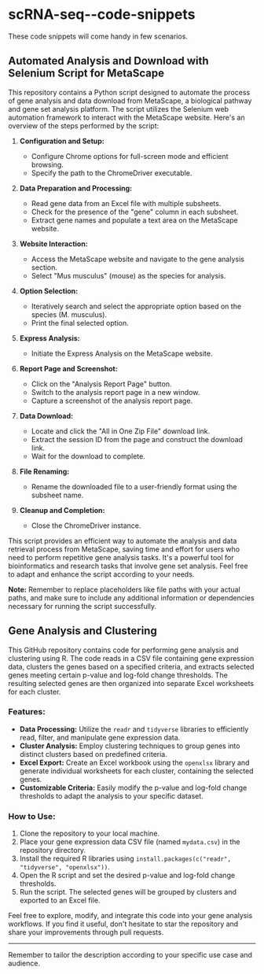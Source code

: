 # scRNA-seq--code-snippets
These code snippets will come handy in few scenarios. 


## Automated Analysis and Download with Selenium Script for MetaScape

This repository contains a Python script designed to automate the process of gene analysis and data download from MetaScape, a biological pathway and gene set analysis platform. The script utilizes the Selenium web automation framework to interact with the MetaScape website. Here's an overview of the steps performed by the script:

1. **Configuration and Setup:**
   - Configure Chrome options for full-screen mode and efficient browsing.
   - Specify the path to the ChromeDriver executable.

2. **Data Preparation and Processing:**
   - Read gene data from an Excel file with multiple subsheets.
   - Check for the presence of the "gene" column in each subsheet.
   - Extract gene names and populate a text area on the MetaScape website.

3. **Website Interaction:**
   - Access the MetaScape website and navigate to the gene analysis section.
   - Select "Mus musculus" (mouse) as the species for analysis.

4. **Option Selection:**
   - Iteratively search and select the appropriate option based on the species (M. musculus).
   - Print the final selected option.

5. **Express Analysis:**
   - Initiate the Express Analysis on the MetaScape website.

6. **Report Page and Screenshot:**
   - Click on the "Analysis Report Page" button.
   - Switch to the analysis report page in a new window.
   - Capture a screenshot of the analysis report page.

7. **Data Download:**
   - Locate and click the "All in One Zip File" download link.
   - Extract the session ID from the page and construct the download link.
   - Wait for the download to complete.

8. **File Renaming:**
   - Rename the downloaded file to a user-friendly format using the subsheet name.

9. **Cleanup and Completion:**
   - Close the ChromeDriver instance.

This script provides an efficient way to automate the analysis and data retrieval process from MetaScape, saving time and effort for users who need to perform repetitive gene analysis tasks. It's a powerful tool for bioinformatics and research tasks that involve gene set analysis. Feel free to adapt and enhance the script according to your needs.

**Note:** Remember to replace placeholders like file paths with your actual paths, and make sure to include any additional information or dependencies necessary for running the script successfully.



## Gene Analysis and Clustering

This GitHub repository contains code for performing gene analysis and clustering using R. The code reads in a CSV file containing gene expression data, clusters the genes based on a specified criteria, and extracts selected genes meeting certain p-value and log-fold change thresholds. The resulting selected genes are then organized into separate Excel worksheets for each cluster.

### Features:

- **Data Processing:** Utilize the `readr` and `tidyverse` libraries to efficiently read, filter, and manipulate gene expression data.
- **Cluster Analysis:** Employ clustering techniques to group genes into distinct clusters based on predefined criteria.
- **Excel Export:** Create an Excel workbook using the `openxlsx` library and generate individual worksheets for each cluster, containing the selected genes.
- **Customizable Criteria:** Easily modify the p-value and log-fold change thresholds to adapt the analysis to your specific dataset.

### How to Use:

1. Clone the repository to your local machine.
2. Place your gene expression data CSV file (named `mydata.csv`) in the repository directory.
3. Install the required R libraries using `install.packages(c("readr", "tidyverse", "openxlsx"))`.
4. Open the R script and set the desired p-value and log-fold change thresholds.
5. Run the script. The selected genes will be grouped by clusters and exported to an Excel file.

Feel free to explore, modify, and integrate this code into your gene analysis workflows. If you find it useful, don't hesitate to star the repository and share your improvements through pull requests.

---

Remember to tailor the description according to your specific use case and audience.

